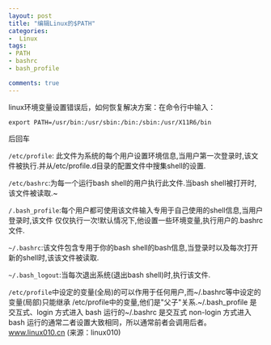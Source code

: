 ```yaml
---
layout: post
title: "编辑Linux的$PATH"
categories:
-  Linux
tags:
- PATH
- bashrc
- bash_profile

comments: true
---
```

linux环境变量设置错误后，如何恢复解决方案：在命令行中输入：

```
export PATH=/usr/bin:/usr/sbin:/bin:/sbin:/usr/X11R6/bin 
```
后回车

`/etc/profile`: 此文件为系统的每个用户设置环境信息,当用户第一次登录时,该文件被执行.并从/etc/profile.d目录的配置文件中搜集shell的设置.   

`/etc/bashrc`:为每一个运行bash shell的用户执行此文件.当bash shell被打开时,该文件被读取.~

`/.bash_profile`:每个用户都可使用该文件输入专用于自己使用的shell信息,当用户登录时,该文件 仅仅执行一次!默认情况下,他设置一些环境变量,执行用户的.bashrc文件.

`~/.bashrc`:该文件包含专用于你的bash shell的bash信息,当登录时以及每次打开新的shell时,该该文件被读取.

`~/.bash_logout`:当每次退出系统(退出bash shell)时,执行该文件. 

`/etc/profile`中设定的变量(全局)的可以作用于任何用户,而~/.bashrc等中设定的变量(局部)只能继承 /etc/profile中的变量,他们是"父子"关系.~/.bash_profile 是交互式、login 方式进入 bash 运行的~/.bashrc 是交互式 non-login 方式进入 bash 运行的通常二者设置大致相同，所以通常前者会调用后者。 www.linux010.cn (来源：linux010) 